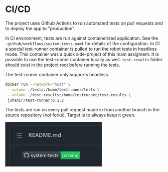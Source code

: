 # CI/CD

The project uses Github Actions to run automated tests on pull requests and to deploy the app to "production".

In CI environment, tests are run against containerized application. See the `.github/workflows/system-tests.yaml` for details of the configuration. In CI a special test-runner container is pulled to run the robot tests in headless mode. This container was a quick side-project of this main assigment. It is possible to use the test-runner container locally as well. `test-results` folder should exist in the project root before running the tests.

The test-runner container only supports headless.

```sh
docker run --network="host" \
 --volume ./tests:/home/testrunner/tests \
 --volume ./test-results:/home/testrunner/test-results \
 juhanir/test-runner:0.1.2
```

The tests are run on every pull request made in from another branch in the source repository (not forks). Target is to always keep it green.

![badge](assets/test_badge.png)

